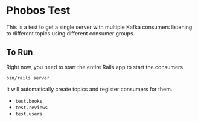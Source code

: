 # Phobos Test

This is a test to get a single server with multiple Kafka consumers listening to
different topics using different consumer groups.

## To Run

Right now, you need to start the entire Rails app to start the consumers.

```shell
bin/rails server
```

It will automatically create topics and register consumers for them.

- `test.books`
- `test.reviews`
- `test.users`
